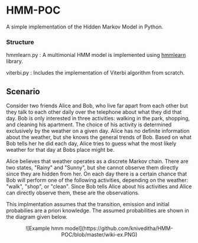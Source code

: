 # HMM-POC
A simple implementation of the Hidden Markov Model in Python.

### Structure
hmmlearn.py : A multimonial HMM model is implemented using [hmmlearn](https://hmmlearn.readthedocs.io/en/latest/tutorial.html#available-models) library.

viterbi.py : Includes the implementation of Viterbi algorithm from scratch.

## Scenario

Consider two friends Alice and Bob, who live far apart from each other but they talk to each other daily over the telephone about what they did that day. Bob is only interested in three activities: walking in the park, shopping, and cleaning his apartment. The choice of his activity is determined exclusively by the weather on a given day. Alice has no definite information about the weather, but she knows the general trends of Bob. Based on what Bob tells her he did each day, Alice tries to guess what the most likely weather for that day at Bobs place might be.

Alice believes that weather operates as a discrete Markov chain. There are two states, "Rainy" and "Sunny", but she cannot observe them directly since they are hidden from her. On each day there is a certain chance that Bob will perform one of the following activities, depending on the weather: "walk", "shop", or "clean". Since Bob tells Alice about his activities and Alice can directly observe them, these are the observations.

This implmentation assumes that the transition, emission and initial probabilies are a priori knowledge. The assumed probabilities are shown in the diagram given below. 

<center> ![Example hmm model](https://github.com/kniveditha/HMM-POC/blob/master/wiki-ex.PNG) </center>
